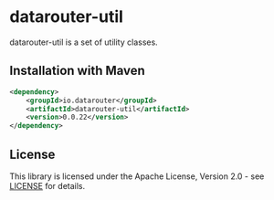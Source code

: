# datarouter-util

datarouter-util is a set of utility classes.


## Installation with Maven

```xml
<dependency>
	<groupId>io.datarouter</groupId>
	<artifactId>datarouter-util</artifactId>
	<version>0.0.22</version>
</dependency>
```

## License

This library is licensed under the Apache License, Version 2.0 - see [LICENSE](../LICENSE) for details.
